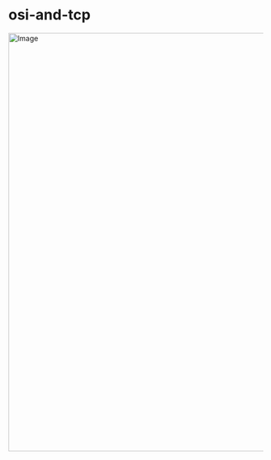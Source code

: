 # osi-and-tcp
<img width="828" alt="Image" src="https://github.com/user-attachments/assets/1593b5b8-b071-4edb-bd55-4acd69dc352c" />
